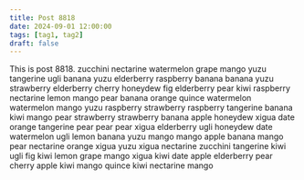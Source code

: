 ```yaml
---
title: Post 8818
date: 2024-09-01 12:00:00
tags: [tag1, tag2]
draft: false
---
```

This is post 8818.
zucchini
nectarine
watermelon
grape
mango
yuzu
tangerine
ugli
banana
yuzu
elderberry
raspberry
banana
banana
yuzu
strawberry
elderberry
cherry
honeydew
fig
elderberry
pear
kiwi
raspberry
nectarine
lemon
mango
pear
banana
orange
quince
watermelon
watermelon
mango
yuzu
raspberry
strawberry
raspberry
tangerine
banana
kiwi
mango
pear
strawberry
strawberry
banana
apple
honeydew
xigua
date
orange
tangerine
pear
pear
pear
xigua
elderberry
ugli
honeydew
date
watermelon
ugli
lemon
banana
yuzu
mango
mango
apple
banana
mango
pear
nectarine
orange
xigua
yuzu
xigua
nectarine
zucchini
tangerine
kiwi
ugli
fig
kiwi
lemon
grape
mango
xigua
kiwi
date
apple
elderberry
pear
cherry
apple
kiwi
mango
quince
kiwi
nectarine
mango
